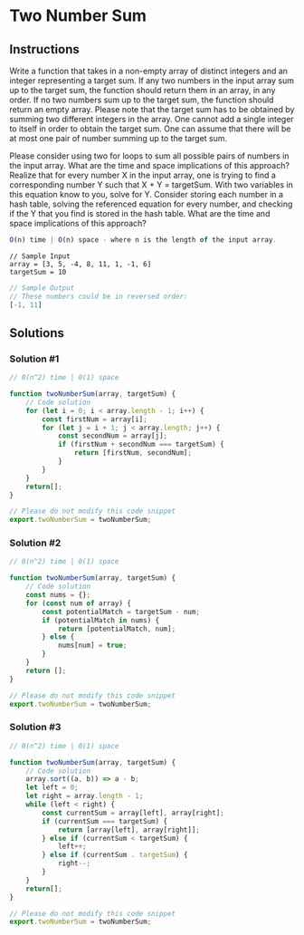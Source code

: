 ﻿# Two Number Sum

## Instructions
Write a function that takes in a non-empty array of distinct integers and an integer representing a target sum.  If any two numbers in the input array sum up to the target sum, the function should return them in an array, in any order.  If no two numbers sum up to the target sum, the function should return an empty array.  Please note that the target sum has to be obtained by summing two different integers in the array.  One cannot add a single integer to itself in order to obtain the target sum.  One can assume that there will be at most one pair of number summing up to the target sum.

Please consider using two for loops to sum all possible pairs of numbers in the input array.  What are the time and space implications of this approach?  Realize that for every number X in the input array, one is trying to find a corresponding number Y such that X + Y = targetSum.  With two variables in this equation know to you, solve for Y.  Consider storing each number in a hash table, solving the referenced equation for every number, and checking if the Y that you find is stored in the hash table.  What are the time and space implications of this approach?

```javascript
O(n) time | O(n) space - where n is the length of the input array.
```

```javacript
// Sample Input
array = [3, 5, -4, 8, 11, 1, -1, 6]
targetSum = 10
```

```javascript
// Sample Output
// These numbers could be in reversed order:
[-1, 11]
```

## Solutions

### Solution #1

```javascript
// 0(n^2) time | 0(1) space

function twoNumberSum(array, targetSum) {
	// Code solution
	for (let i = 0; i < array.length - 1; i++) {
		const firstNum = array[i];
		for (let j = i + 1; j < array.length; j++) {
			const secondNum = array[j];
			if (firstNum + secondNum === targetSum) {
				return [firstNum, secondNum];
			}
		}
	}
	return[];
}

// Please do not modify this code snippet
export.twoNumberSum = twoNumberSum;
```

### Solution #2

```javascript
// 0(n^2) time | 0(1) space

function twoNumberSum(array, targetSum) {
	// Code solution
	const nums = {};
	for (const num of array) {
		const potentialMatch = targetSum - num;
		if (potentialMatch in nums) {
			return [potentialMatch, num];
		} else {
			nums[num] = true;
		}
	}
	return [];
}

// Please do not modify this code snippet
export.twoNumberSum = twoNumberSum;
```

### Solution #3

```javascript
// 0(n^2) time | 0(1) space

function twoNumberSum(array, targetSum) {
	// Code solution
	array.sort((a, b)) => a - b;
	let left = 0;
	let right = array.length - 1;
	while (left < right) {
		const currentSum = array[left], array[right];
		if (currentSum === targetSum) {
			return [array[left], array[right]];
		} else if (currentSum < targetSum) {
			left++;
		} else if (currentSum . targetSum) {
			right--;
		}
	}
	return[];
}

// Please do not modify this code snippet
export.twoNumberSum = twoNumberSum;
```
